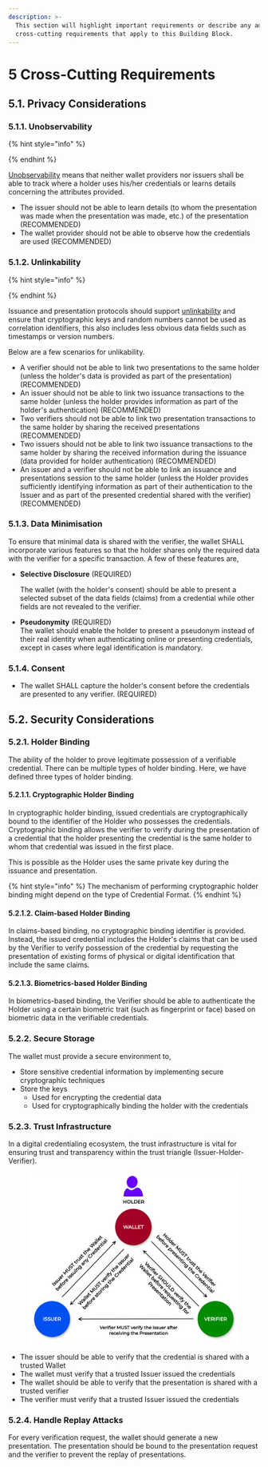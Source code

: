 ```yaml
---
description: >-
  This section will highlight important requirements or describe any additional
  cross-cutting requirements that apply to this Building Block.
---
```


# 5 Cross-Cutting Requirements

## 5.1. Privacy Considerations

### 5.1.1. Unobservability

{% hint style="info" %}

{% endhint %}

[Unobservability](spec/3-terminology.md#unobservability) means that neither wallet providers nor issuers shall be able to track where a holder uses his/her credentials or learns details concerning the attributes provided.

* The issuer should not be able to learn details (to whom the presentation was made when the presentation was made, etc.) of the presentation (RECOMMENDED)
* The wallet provider should not be able to observe how the credentials are used (RECOMMENDED)

### 5.1.2. Unlinkability&#x20;

{% hint style="info" %}

{% endhint %}

Issuance and presentation protocols should support [unlinkability](spec/3-terminology.md#unlinkability) and ensure that cryptographic keys and random numbers cannot be used as correlation identifiers, this also includes less obvious data fields such as timestamps or version numbers.

Below are a few scenarios for unlikability.

* A verifier should not be able to link two presentations to the same holder (unless the holder's data is provided as part of the presentation) (RECOMMENDED)
* An issuer should not be able to link two issuance transactions to the same holder (unless the holder provides information as part of the holder's authentication) (RECOMMENDED)
* Two verifiers should not be able to link two presentation transactions to the same holder by sharing the received presentations (RECOMMENDED)
* Two issuers should not be able to link two issuance transactions to the same holder by sharing the received information during the issuance (data provided for holder authentication) (RECOMMENDED)
* An issuer and a verifier should not be able to link an issuance and presentations session to the same holder (unless the Holder provides sufficiently identifying information as part of their authentication to the Issuer and as part of the presented credential shared with the verifier) (RECOMMENDED)

### 5.1.3. Data Minimisation&#x20;

To ensure that minimal data is shared with the verifier, the wallet SHALL incorporate various features so that the holder shares only the required data with the verifier for a specific transaction. A few of these features are,

*   **Selective Disclosure** (REQUIRED)

    The wallet (with the holder's consent) should be able to present a selected subset of the data fields (claims) from a credential while other fields are not revealed to the verifier.
* **Pseudonymity** (REQUIRED)\
  The wallet should enable the holder to present a pseudonym instead of their real identity when authenticating online or presenting credentials, except in cases where legal identification is mandatory.

### 5.1.4. Consent&#x20;

* The wallet SHALL capture the holder's consent before the credentials are presented to any verifier. (REQUIRED)

## 5.2. Security Considerations

### 5.2.1. Holder Binding

The ability of the holder to prove legitimate possession of a verifiable credential. There can be multiple types of holder binding. Here, we have defined three types of holder binding.

#### 5.2.1.1. Cryptographic Holder Binding

In cryptographic holder binding, issued credentials are cryptographically bound to the identifier of the Holder who possesses the credentials. Cryptographic binding allows the verifier to verify during the presentation of a credential that the holder presenting the credential is the same holder to whom that credential was issued in the first place.

This is possible as the Holder uses the same private key during the issuance and presentation.

{% hint style="info" %}
The mechanism of performing cryptographic holder binding might depend on the type of Credential Format.
{% endhint %}

#### 5.2.1.2. Claim-based Holder Binding

In claims-based binding, no cryptographic binding identifier is provided. Instead, the issued credential includes the Holder's claims that can be used by the Verifier to verify possession of the credential by requesting the presentation of existing forms of physical or digital identification that include the same claims.

#### 5.2.1.3. Biometrics-based Holder Binding

In biometrics-based binding, the Verifier should be able to authenticate the Holder using a certain biometric trait (such as fingerprint or face) based on biometric data in the verifiable credentials.

### 5.2.2. Secure Storage

The wallet must provide a secure environment to,

* Store sensitive credential information by implementing secure cryptographic techniques
* Store the keys
  * Used for encrypting the credential data
  * Used for cryptographically binding the holder with the credentials

### 5.2.3. Trust Infrastructure

In a digital credentialing ecosystem, the trust infrastructure is vital for ensuring trust and transparency within the trust triangle (Issuer-Holder-Verifier).

<figure><img src="spec/.gitbook/assets/Wallet Building Block-Page-6 (1).png" alt="" width="563"><figcaption></figcaption></figure>

* The issuer should be able to verify that the credential is shared with a trusted Wallet
* The wallet must verify that a trusted Issuer issued the credentials
* The wallet should be able to verify that the presentation is shared with a trusted verifier
* The verifier must verify that a trusted Issuer issued the credentials

### 5.2.4. Handle Replay Attacks

For every verification request, the wallet should generate a new presentation. The presentation should be bound to the presentation request and the verifier to prevent the replay of presentations.
